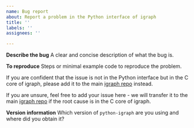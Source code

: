 ```yaml
---
name: Bug report
about: Report a problem in the Python interface of igraph
title: ''
labels: ''
assignees: ''

---
```


**Describe the bug**
A clear and concise description of what the bug is.

**To reproduce**
Steps or minimal example code to reproduce the problem.

If you are confident that the issue is not in the Python interface but in the
C core of igraph, please add it to the main [igraph repo](https://github.com/igraph/igraph)
instead.

If you are unsure, feel free to add your issue here - we will transfer it to
the main [igraph repo](https://github.com/igraph/igraph) if the root cause is
in the C core of igraph.

**Version information**
Which version of `python-igraph` are you using and where did you obtain it?
